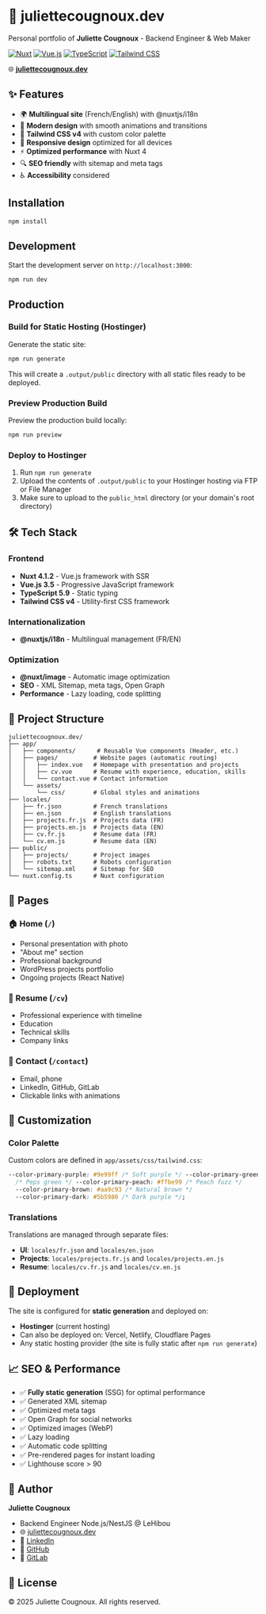 # 🚀 juliettecougnoux.dev

Personal portfolio of **Juliette Cougnoux** - Backend Engineer & Web Maker

[![Nuxt](https://img.shields.io/badge/Nuxt-4.1.2-00DC82?style=flat&logo=nuxt.js&logoColor=white)](https://nuxt.com/)
[![Vue.js](https://img.shields.io/badge/Vue.js-3.5-4FC08D?style=flat&logo=vue.js&logoColor=white)](https://vuejs.org/)
[![TypeScript](https://img.shields.io/badge/TypeScript-5.9-3178C6?style=flat&logo=typescript&logoColor=white)](https://www.typescriptlang.org/)
[![Tailwind CSS](https://img.shields.io/badge/Tailwind_CSS-4.1-06B6D4?style=flat&logo=tailwind-css&logoColor=white)](https://tailwindcss.com/)

🌐 **[juliettecougnoux.dev](https://juliettecougnoux.dev)**

## ✨ Features

- 🌍 **Multilingual site** (French/English) with @nuxtjs/i18n
- 🎨 **Modern design** with smooth animations and transitions
- 🎨 **Tailwind CSS v4** with custom color palette
- 📱 **Responsive design** optimized for all devices
- ⚡ **Optimized performance** with Nuxt 4
- 🔍 **SEO friendly** with sitemap and meta tags
- ♿ **Accessibility** considered

## Installation

```bash
npm install
```

## Development

Start the development server on `http://localhost:3000`:

```bash
npm run dev
```

## Production

### Build for Static Hosting (Hostinger)

Generate the static site:

```bash
npm run generate
```

This will create a `.output/public` directory with all static files ready to be deployed.

### Preview Production Build

Preview the production build locally:

```bash
npm run preview
```

### Deploy to Hostinger

1. Run `npm run generate`
2. Upload the contents of `.output/public` to your Hostinger hosting via FTP or File Manager
3. Make sure to upload to the `public_html` directory (or your domain's root directory)

## 🛠️ Tech Stack

### Frontend

- **Nuxt 4.1.2** - Vue.js framework with SSR
- **Vue.js 3.5** - Progressive JavaScript framework
- **TypeScript 5.9** - Static typing
- **Tailwind CSS v4** - Utility-first CSS framework

### Internationalization

- **@nuxtjs/i18n** - Multilingual management (FR/EN)

### Optimization

- **@nuxt/image** - Automatic image optimization
- **SEO** - XML Sitemap, meta tags, Open Graph
- **Performance** - Lazy loading, code splitting

## 📂 Project Structure

```
juliettecougnoux.dev/
├── app/
│   ├── components/      # Reusable Vue components (Header, etc.)
│   ├── pages/          # Website pages (automatic routing)
│   │   ├── index.vue   # Homepage with presentation and projects
│   │   ├── cv.vue      # Resume with experience, education, skills
│   │   └── contact.vue # Contact information
│   └── assets/
│       └── css/        # Global styles and animations
├── locales/
│   ├── fr.json         # French translations
│   ├── en.json         # English translations
│   ├── projects.fr.js  # Projects data (FR)
│   ├── projects.en.js  # Projects data (EN)
│   ├── cv.fr.js        # Resume data (FR)
│   └── cv.en.js        # Resume data (EN)
├── public/
│   ├── projects/       # Project images
│   ├── robots.txt      # Robots configuration
│   └── sitemap.xml     # Sitemap for SEO
└── nuxt.config.ts      # Nuxt configuration
```

## 🎨 Pages

### 🏠 Home (`/`)

- Personal presentation with photo
- "About me" section
- Professional background
- WordPress projects portfolio
- Ongoing projects (React Native)

### 📄 Resume (`/cv`)

- Professional experience with timeline
- Education
- Technical skills
- Company links

### 📧 Contact (`/contact`)

- Email, phone
- LinkedIn, GitHub, GitLab
- Clickable links with animations

## 🎨 Customization

### Color Palette

Custom colors are defined in `app/assets/css/tailwind.css`:

```css
--color-primary-purple: #9e99ff /* Soft purple */ --color-primary-green: #aaff99
  /* Peps green */ --color-primary-peach: #ffbe99 /* Peach fuzz */
  --color-primary-brown: #aa9c93 /* Natural brown */
  --color-primary-dark: #5b5980 /* Dark purple */;
```

### Translations

Translations are managed through separate files:

- **UI**: `locales/fr.json` and `locales/en.json`
- **Projects**: `locales/projects.fr.js` and `locales/projects.en.js`
- **Resume**: `locales/cv.fr.js` and `locales/cv.en.js`

## 🚀 Deployment

The site is configured for **static generation** and deployed on:

- **Hostinger** (current hosting)
- Can also be deployed on: Vercel, Netlify, Cloudflare Pages
- Any static hosting provider (the site is fully static after `npm run generate`)

## 📈 SEO & Performance

- ✅ **Fully static generation** (SSG) for optimal performance
- ✅ Generated XML sitemap
- ✅ Optimized meta tags
- ✅ Open Graph for social networks
- ✅ Optimized images (WebP)
- ✅ Lazy loading
- ✅ Automatic code splitting
- ✅ Pre-rendered pages for instant loading
- ✅ Lighthouse score > 90

## 👤 Author

**Juliette Cougnoux**

- Backend Engineer Node.js/NestJS @ LeHibou
- 🌐 [juliettecougnoux.dev](https://juliettecougnoux.dev)
- 💼 [LinkedIn](https://www.linkedin.com/in/juliette-cougnoux/)
- 🐙 [GitHub](https://github.com/juliettecougnoux)
- 🦊 [GitLab](https://gitlab.com/jcougnoux)

## 📝 License

© 2025 Juliette Cougnoux. All rights reserved.
